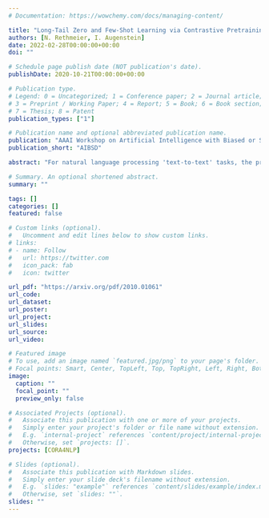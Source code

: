 ```yaml
---
# Documentation: https://wowchemy.com/docs/managing-content/

title: "Long-Tail Zero and Few-Shot Learning via Contrastive Pretraining on and for Small Data"
authors: [N. Rethmeier, I. Augenstein]
date: 2022-02-28T00:00:00+00:00
doi: ""

# Schedule page publish date (NOT publication's date).
publishDate: 2020-10-21T00:00:00+00:00

# Publication type.
# Legend: 0 = Uncategorized; 1 = Conference paper; 2 = Journal article;
# 3 = Preprint / Working Paper; 4 = Report; 5 = Book; 6 = Book section;
# 7 = Thesis; 8 = Patent
publication_types: ["1"]

# Publication name and optional abbreviated publication name.
publication: "AAAI Workshop on Artificial Intelligence with Biased or Scarce Data"
publication_short: "AIBSD"

abstract: "For natural language processing 'text-to-text' tasks, the prevailing approaches heavily rely on pretraining large self-supervised models on increasingly larger 'task-external' data. Transfer learning from high-resource pretraining works well, but research has focused on settings with very large data and compute requirements, while the potential of efficient low-resource learning, without large 'task-external' pretraining, remains under-explored. In this work, we evaluate against three core challenges for resource efficient learning. Namely, we analyze: (1) pretraining data (X) efficiency; (2) zero to few-shot label (Y) efficiency; and (3) long-tail generalization, since long-tail preservation has been linked to algorithmic fairness and because data in the tail is limited by definition. To address these challenges, we propose a data and compute efficient self-supervised, contrastive text encoder, pretrained on 60MB of 'task-internal' text data, and compare it to RoBERTa, which was pretrained on 160GB of 'task-external' text. We find our method outperforms RoBERTa, while pretraining and fine-tuning in a 1/5th of RoBERTa's fine-tuning time."

# Summary. An optional shortened abstract.
summary: ""

tags: []
categories: []
featured: false

# Custom links (optional).
#   Uncomment and edit lines below to show custom links.
# links:
# - name: Follow
#   url: https://twitter.com
#   icon_pack: fab
#   icon: twitter

url_pdf: "https://arxiv.org/pdf/2010.01061"
url_code:
url_dataset:
url_poster:
url_project:
url_slides:
url_source:
url_video:

# Featured image
# To use, add an image named `featured.jpg/png` to your page's folder. 
# Focal points: Smart, Center, TopLeft, Top, TopRight, Left, Right, BottomLeft, Bottom, BottomRight.
image:
  caption: ""
  focal_point: ""
  preview_only: false

# Associated Projects (optional).
#   Associate this publication with one or more of your projects.
#   Simply enter your project's folder or file name without extension.
#   E.g. `internal-project` references `content/project/internal-project/index.md`.
#   Otherwise, set `projects: []`.
projects: [CORA4NLP]

# Slides (optional).
#   Associate this publication with Markdown slides.
#   Simply enter your slide deck's filename without extension.
#   E.g. `slides: "example"` references `content/slides/example/index.md`.
#   Otherwise, set `slides: ""`.
slides: ""
---
```

